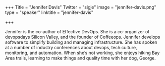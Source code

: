 +++
Title = "Jennifer Davis"
Twitter = "sigje"
image = "jennifer-davis.png"
type = "speaker"
linktitle = "jennifer-davis"

+++

Jennifer is the co-author of Effective DevOps. She is a co-organizer of devopsdays Silicon Valley, and the founder of Coffeeops. Jennifer develops software to simplify building and managing infrastructure. She has spoken at a number of industry conferences about devops, tech culture, monitoring, and automation. When she’s not working, she enjoys hiking Bay Area trails, learning to make things and quality time with her dog, George.
